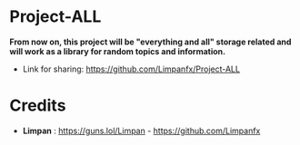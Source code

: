 # Project-ALL

**From now on, this project will be "everything and all" storage related and will work as a library for random topics and information.**

- Link for sharing: https://github.com/Limpanfx/Project-ALL

# Credits

- **Limpan** : https://guns.lol/Limpan - https://github.com/Limpanfx
